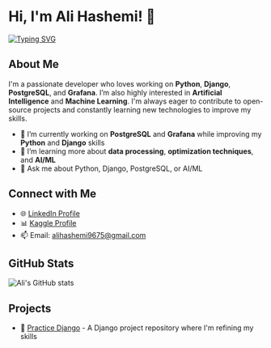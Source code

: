 # Hi, I'm Ali Hashemi! 👋

[![Typing SVG](https://readme-typing-svg.demolab.com?font=Architects+Daughter&size=30&pause=1000&color=2196F3&center=true&vCenter=true&width=600&lines=Python+%7C+Django+%7C+PostgreSQL+Developer;Open+Source+Enthusiast;Lifelong+Learner+%26+Problem+Solver)](https://git.io/typing-svg)

## About Me

I'm a passionate developer who loves working on **Python**, **Django**, **PostgreSQL**, and **Grafana**. I’m also highly interested in **Artificial Intelligence** and **Machine Learning**. I'm always eager to contribute to open-source projects and constantly learning new technologies to improve my skills.

- 🔭 I’m currently working on **PostgreSQL** and **Grafana** while improving my **Python** and **Django** skills
- 🌱 I’m learning more about **data processing**, **optimization techniques**, and **AI/ML**
- 💬 Ask me about Python, Django, PostgreSQL, or AI/ML

## Connect with Me

- 🌐 [LinkedIn Profile](https://www.linkedin.com/in/ali-hashemi-855252244/)
- 📊 [Kaggle Profile](https://www.kaggle.com/hashemialii)
- 📫 Email: [alihashemi9675@gmail.com](mailto:alihashemi9675@gmail.com)

## GitHub Stats

![Ali's GitHub stats](https://github-readme-stats.vercel.app/api?username=hashemialii&show_icons=true&theme=radical)

## Projects

- 🔧 [Practice Django](https://github.com/hashemialii/practice_django) - A Django project repository where I'm refining my skills
